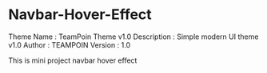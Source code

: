 # Navbar-Hover-Effect

Theme Name : TeamPoin Theme v1.0
Description : Simple modern UI theme v1.0
Author : TEAMPOIN
Version : 1.0

This is mini project navbar hover effect
